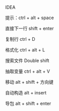 IDEA







提示：ctrl + alt + space

直接下一行 shift + enter

复制行 ctrl + D

格式化 ctrl + alt + L

搜索文件 Double shift

抽取变量 ctrl + alt + V

移动 alt + shift + 方向键

自动构造 alt + insert

导包 alt + shift + enter